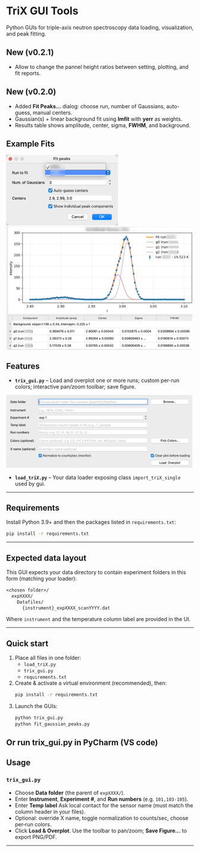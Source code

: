 # TriX GUI Tools

Python GUIs for triple-axis neutron spectroscopy data loading, visualization, and peak fitting.

[//]: # (Author: Tianxiong Han, Iowa State University, 2025 Aug 24)

## New (v0.2.1)
- Allow to change the pannel height ratios between setting, plotting, and fit reports.

## New (v0.2.0)
- Added **Fit Peaks…** dialog: choose run, number of Gaussians, auto-guess, manual centers.
- Gaussian(s) + linear background fit using **lmfit** with **yerr** as weights.
- Results table shows amplitude, center, sigma, **FWHM**, and background.
## Example Fits
<p float="left">
  <img src="Fitting_para.png" width=300 />
  <img src="Fitted_result.png" width=500 />
</p>


## Features
- **`trix_gui.py`** – Load and overplot one or more runs; custom per-run colors; interactive pan/zoom toolbar; save figure.

<p float="left">
  <img src="setting.png" width=500 />
</p>

- **`load_triX.py`** – Your data loader exposing class `import_triX_single` used by gui.
---

## Requirements
Install Python 3.9+ and then the packages listed in `requirements.txt`:

```bash
pip install -r requirements.txt
```

---

## Expected data layout

This GUI expects your data directory to contain experiment folders in this form (matching your loader):

```
<chosen folder>/
  expXXXX/
    Datafiles/
      {instrument}_expXXXX_scanYYYY.dat
```

Where `instrument` and the temperature column label are provided in the UI.

---

## Quick start

1. Place all files in one folder:
   - `load_triX.py`
   - `trix_gui.py`
   - `requirements.txt`
2. Create & activate a virtual environment (recommended), then:
   ```bash
   pip install -r requirements.txt
   ```
3. Launch the GUIs:
   ```bash
   python trix_gui.py
   python fit_gaussian_peaks.py
   ```
Or
run trix_gui.py in PyCharm (VS code)
---

## Usage

### `trix_gui.py`

- Choose **Data folder** (the parent of `expXXXX/`).
- Enter **Instrument**, **Experiment #**, and **Run numbers** (e.g. `101,103-105`).
- Enter **Temp label** Ask local contact for the sensor name (must match the column header in your files).
- Optional: override X name, toggle normalization to counts/sec, choose per‑run colors.
- Click **Load & Overplot**. Use the toolbar to pan/zoom; **Save Figure…** to export PNG/PDF.

[//]: # ()
[//]: # (### `fit_gaussian_peaks.py`)

[//]: # ()
[//]: # (- Load a single run via the same fields.)

[//]: # (- Choose **# Peaks** and whether to **Auto‑guess** initial centers.)

[//]: # (- Click **Fit** to run `lmfit` with weights `1 / yerr`.)

[//]: # (- The table lists amplitude &#40;area&#41;, center, σ and FWHM with 1σ uncertainties. The plot shows data, total fit, and per‑component curves.)

---
